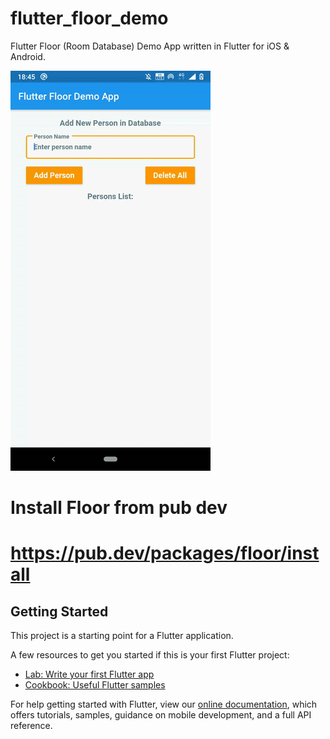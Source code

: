 # flutter_floor_demo

Flutter Floor (Room Database) Demo App written in Flutter for iOS & Android.

![sample-gif](https://github.com/flutterdb/flutter_floor/blob/master/sample2.gif)

# Install Floor from pub dev
# https://pub.dev/packages/floor/install

## Getting Started

This project is a starting point for a Flutter application.

A few resources to get you started if this is your first Flutter project:

- [Lab: Write your first Flutter app](https://flutter.dev/docs/get-started/codelab)
- [Cookbook: Useful Flutter samples](https://flutter.dev/docs/cookbook)

For help getting started with Flutter, view our
[online documentation](https://flutter.dev/docs), which offers tutorials,
samples, guidance on mobile development, and a full API reference.
